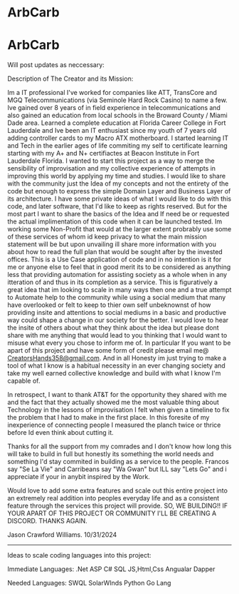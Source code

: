 # ArbCarb
# ArbCarb


Will post updates as neccessary:

Description of The Creator and its Mission:

Im a IT professional I've worked for companies like ATT, TransCore and MGQ Telecommunications (via Seminole Hard Rock Casino) to name a few.
Ive gained over 8 years of in field experience in telecommunications and also gained an education from local schools in the Broward County / Miami Dade area.
Learned a complete education at Florida Career College in Fort Lauderdale and Ive been an IT enthusiast since my youth of 7 years old adding controller cards to my Macro ATX motherboard.
I started learning IT and Tech in the earlier ages of life commiting my self to certificate learning starting with my A+ and N+ certifiactes at Beacon Institute in Fort Lauderdale Florida.
I wanted to start this project as a way to merge the sensibility of improvisation and my collective experience of attempts in improving this world by applying my time and studies.
I would like to share with the community just the Idea of my concepts and not the entirety of the code but enough to express the simple Domain Layer and Business Layer of its architecture.
I have some private ideas of what I would like to do with this code, and later software, that I'd like to keep as rights reserved. But for the most part I want to share the basics of the Idea and If need be
or requested the actual implimentation of this code when it can be launched tested. Im working some Non-Profit that would at the larger extent probrably use some of these services of whom id keep privacy to
what the main mission statement will be but upon unvailing ill share more information with you about how to read the full plan that would be sought after by the invested offices. 
This is a Use Case application of code and in no intention is it for me or anyone else to feel that in good merit its to be considered as anything less that providing automation for assisting society
as a whole when in any itteration of and thus in its completion as a service. This is figuratively a great idea that im looking to scale in many ways then one and a true attempt to Automate help to the community while using a social medium that many have overlooked or felt to keep to thier own self unbeknownst of how providing insite and attentions to social mediums in a basic and productive way could shape a change in our society for the better. I would love to hear the insite of others about what they think about the idea but please dont share with me anything that would lead to you thinking that I would want to misuse what every you chose to inform me of. In particular If you want to be apart of this project and have some form of credit please email me@ CreatorsHands358@gmail.com. And in all Honesty im just trying to make a tool of what I know is a habitual necessity in an ever changing society and take my well earned collective knowledge and build with what I know I'm capable of. 

In retrospect, I want to thank AT&T for the opportunity they shared with me and the fact that they actually showed me the most valuable thing about Technology in the lessons of improvisation I felt when given a timeline to fix the problem that I had to make in the first place. In this foresite of my inexperience of connecting people I measured the planch twice or thrice before Id even think about cutting it.

Thanks for all the support from my comrades and I don't know how long this will take to build in full but honestly its something the world needs and something I'd stay commited in building as a service to the
people. Francos say "Se La Vie" and Carribeans say "Wa Gwan" but ILL say "Lets Go" and i appreciate if your in anybit inspired by the Work.

Would love to add some extra features and scale out this entire project into an extremely real addition into peoples everyday life and as a consistent feature through the services this project will provide.
SO, WE BUILDING!! IF YOUR APART OF THIS PROJECT OR COMMUNITY I'LL BE CREATING A DISCORD. THANKS AGAIN.

Jason Crawford Williams. 10/31/2024

----------------------------------------------------------------------------------------------------------------------------------------------------------------------------------------------------------------

Ideas to scale coding languages into this project:

Immediate Languages:
.Net ASP
C#
SQL
JS,Html,Css
Angualar
Dapper

Needed Languages:
SWQL SolarWInds
Python Go Lang
